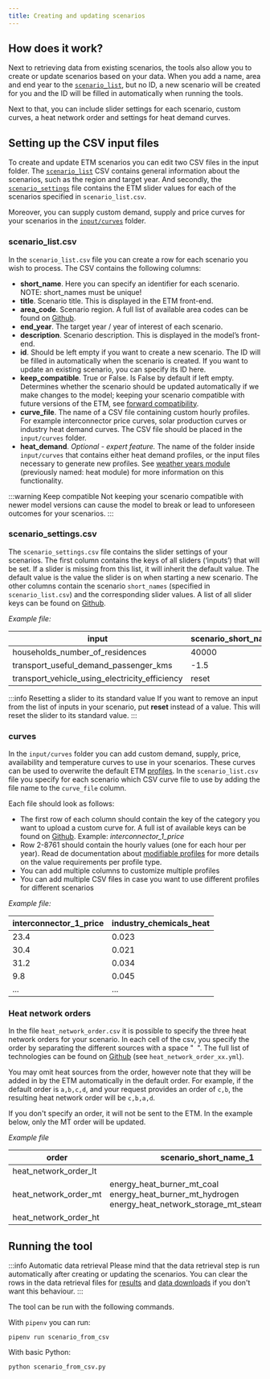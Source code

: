 ```yaml
---
title: Creating and updating scenarios
---
```


## How does it work?
Next to retrieving data from existing scenarios, the tools also allow you to create or update scenarios
based on your data. When you add a name, area and end year to the [`scenario_list`](#scenario_listcsv), but
no ID, a new scenario will be created for you and the ID will be filled in automatically when running the
tools.

Next to that, you can include slider settings for each scenario, custom curves, a heat network order
and settings for heat demand curves.

## Setting up the CSV input files
To create and update ETM scenarios you can edit two CSV files in the input folder. The [`scenario_list`](#scenario_listcsv) CSV contains general information about the scenarios, such as the region and target year. And secondly, the [`scenario_settings`](#scenario_settingscsv) file contains the ETM slider values for each of the scenarios specified in `scenario_list.csv`.

Moreover, you can supply custom demand, supply and price curves for your scenarios in the [`input/curves`](#curves) folder.

### scenario_list.csv
In the `scenario_list.csv` file you can create a row for each scenario you wish to process. The CSV contains the following columns:
 * **short_name**. Here you can specify an identifier for each scenario. NOTE: short_names must be unique!
 * **title**. Scenario title. This is displayed in the ETM front-end.
 * **area_code**. Scenario region. A full list of available area codes can be found on [Github](https://github.com/quintel/etsource/tree/production/datasets).
 * **end_year**. The target year / year of interest of each scenario.
 * **description**. Scenario description. This is displayed in the model’s front-end.
 * **id**. Should be left empty if you want to create a new scenario. The ID will be filled in automatically when the scenario is created. If you want to update an existing scenario, you can specify its ID here.
 * **keep_compatible**. True or False. Is False by default if left empty. Determines whether the scenario should be updated automatically if we make changes to the model; keeping your scenario compatible with future versions of the ETM, see [forward compatibility](/api/scenarios#forward-compatibility).
 * **curve_file**. The name of a CSV file containing custom hourly profiles. For example interconnector price curves, solar production curves or industry heat demand curves. The CSV file should be placed in the `input/curves` folder.
 * **heat_demand**. *Optional - expert feature.* The name of the folder inside `input/curves` that contains either heat demand profiles, or the input files necessary to generate new profiles. See [weather years module](weather-years-module) (previously named: heat module) for more information on this functionality.

:::warning Keep compatible
Not keeping your scenario compatible with newer model versions can cause the model to break or lead to unforeseen outcomes for your scenarios.
:::

### scenario_settings.csv
The `scenario_settings.csv` file contains the slider settings of your scenarios. The first column contains the keys of all sliders (‘inputs’) that will be set. If a slider is missing from this list, it will inherit the default value. The default value is the value the slider is on when starting a new scenario. The other columns contain the scenario `short_names` (specified in `scenario_list.csv`) and the corresponding slider values. A list of all slider keys can be found on [Github](https://github.com/quintel/etsource/tree/master/inputs).

*Example file:*

| input  | scenario_short_name_1   | scenario_short_name_2   |
|---|---|---|
| households_number_of_residences  | 40000  | 37000  |
| transport_useful_demand_passenger_kms  | -1.5  | 2.3  |
| transport_vehicle_using_electricity_efficiency  | reset  | 1.2  |

:::info Resetting a slider to its standard value
If you want to remove an input from the list of inputs in your scenario, put __reset__ instead of
a value. This will reset the slider to its standard value.
:::

### curves
In the `input/curves` folder you can add custom demand, supply, price, availability and temperature curves to use in your scenarios. These curves can be used to overwrite the default ETM [profiles](https://docs.energytransitionmodel.com/main/curves#modifying-profiles). In the `scenario_list.csv` file you specify for each scenario which CSV curve file to use by adding the file name to the `curve_file` column.

Each file should look as follows:
 * The first row of each column should contain the key of the category you want to upload a custom curve for. A full ist of available keys can be found on [Github](https://github.com/quintel/etsource/blob/production/config/user_curves.yml). Example: *interconnector_1_price*
 * Row 2-8761 should contain the hourly values (one for each hour per year). Read de documentation about [modifiable profiles](https://docs.energytransitionmodel.com/main/curves#modifying-profiles) for more details on the value requirements per profile type.  
 * You can add multiple columns to customize multiple profiles
 * You can add multiple CSV files in case you want to use different profiles for different scenarios

 *Example file:*

| interconnector_1_price  | industry_chemicals_heat |
|---|---|
| 23.4 | 0.023
| 30.4 | 0.021
| 31.2 | 0.034
| 9.8 | 0.045
| ... | ...


### Heat network orders
In the file `heat_network_order.csv` it is possible to specify the three heat network orders for your scenario. In each cell of the csv, you specify the order by separating the different sources with a space "` `". The full list of technologies can be found on [Github](https://github.com/quintel/etsource/blob/production/config) (see `heat_network_order_xx.yml`).

You may omit heat sources from the order, however note that they will be added in by the ETM automatically in the default order. For example, if the default order is `a,b,c,d`, and your request provides an order of `c,b`, the resulting heat network order will be `c,b,a,d`.

If you don't specify an order, it will not be sent to the ETM. In the example below, only the MT order will be updated.

*Example file*

| order  | scenario_short_name_1 | ...
|---|---| --- |
| heat_network_order_lt | | ...
| heat_network_order_mt | energy_heat_burner_mt_coal energy_heat_burner_mt_hydrogen energy_heat_network_storage_mt_steam_hot_water | ...
| heat_network_order_ht| | ...



## Running the tool

:::info Automatic data retrieval
Please mind that the data retrieval step is run
automatically after creating or updating the scenarios. You can clear the rows in the data retrieval
files for [results](retrieving-data#queriescsv) and [data downloads](retrieving-data#datadownloadscsv)
if you don't want this behaviour.
:::

The tool can be run with the following commands.

With `pipenv` you can run:
```
pipenv run scenario_from_csv
```

With basic Python:
```
python scenario_from_csv.py
```

